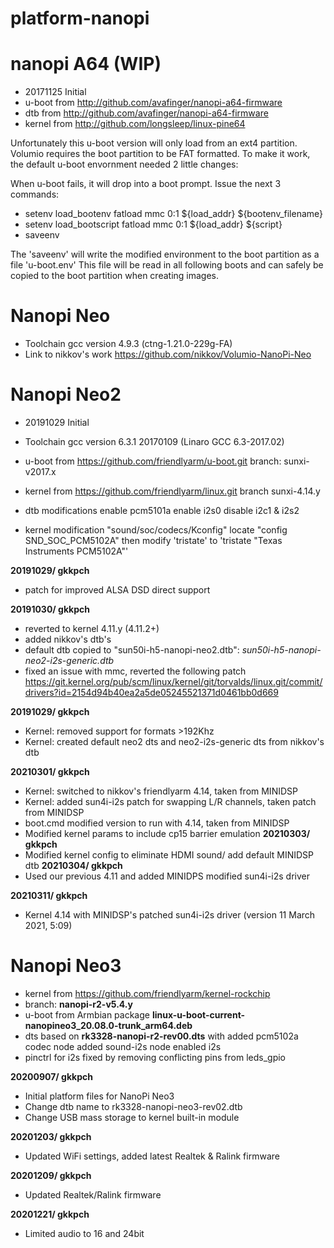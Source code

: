 # platform-nanopi

nanopi A64 (WIP)
================

- 20171125 Initial
- u-boot from http://github.com/avafinger/nanopi-a64-firmware
- dtb from http://github.com/avafinger/nanopi-a64-firmware
- kernel from http://github.com/longsleep/linux-pine64

Unfortunately this u-boot version will only load from an ext4 partition.
Volumio requires the boot partition to be FAT formatted.
To make it work, the default u-boot envornment needed 2 little changes:

When u-boot fails, it will drop into a boot prompt.
Issue the next 3 commands:

- setenv load_bootenv fatload mmc 0:1 ${load_addr} ${bootenv_filename}
- setenv load_bootscript fatload mmc 0:1 ${load_addr} ${script}
- saveenv

The 'saveenv' will write the modified environment to the boot partition as a file 'u-boot.env'
This file will be read in all following boots and can safely be copied to the boot partition when creating images.

Nanopi Neo
=================
- Toolchain gcc version 4.9.3 (ctng-1.21.0-229g-FA)
- Link to nikkov's work
https://github.com/nikkov/Volumio-NanoPi-Neo


Nanopi Neo2
=================

- 20191029 Initial

- Toolchain gcc version 6.3.1 20170109 (Linaro GCC 6.3-2017.02)
- u-boot from https://github.com/friendlyarm/u-boot.git
branch: sunxi-v2017.x
- kernel from https://github.com/friendlyarm/linux.git
branch sunxi-4.14.y
- dtb modifications
enable pcm5101a
enable i2s0
disable i2c1 & i2s2
- kernel modification "sound/soc/codecs/Kconfig"
locate "config SND_SOC_PCM5102A"
then modify 'tristate' to 'tristate "Texas Instruments PCM5102A"'

**20191029/ gkkpch**

- patch for improved ALSA DSD direct support

**20191030/ gkkpch**

- reverted to kernel 4.11.y (4.11.2+)
- added nikkov's dtb's
- default dtb copied to "sun50i-h5-nanopi-neo2.dtb":
  *sun50i-h5-nanopi-neo2-i2s-generic.dtb*
- fixed an issue with mmc, reverted the following patch
https://git.kernel.org/pub/scm/linux/kernel/git/torvalds/linux.git/commit/drivers?id=2154d94b40ea2a5de05245521371d0461bb0d669

**20191029/ gkkpch**
- Kernel: removed support for formats >192Khz
- Kernel: created default neo2 dts and neo2-i2s-generic dts from nikkov's dtb

**20210301/ gkkpch**
- Kernel: switched to nikkov's friendlyarm 4.14, taken from MINIDSP
- Kernel: added sun4i-i2s patch for swapping L/R channels, taken patch from MINIDSP
- boot.cmd modified version to run with 4.14, taken from MINIDSP
- Modified kernel params to include cp15 barrier emulation
**20210303/ gkkpch**
- Modified kernel config to eliminate HDMI sound/ add default MINIDSP dtb
**20210304/ gkkpch**
- Used our previous 4.11 and added MINIDPS modified sun4i-i2s driver

**20210311/ gkkpch**
- Kernel 4.14 with MINIDSP's patched sun4i-i2s driver (version 11 March 2021, 5:09)

Nanopi Neo3
=================

- kernel from https://github.com/friendlyarm/kernel-rockchip
- branch: **nanopi-r2-v5.4.y**
- u-boot from Armbian package **linux-u-boot-current-nanopineo3_20.08.0-trunk_arm64.deb**
- dts based on **rk3328-nanopi-r2-rev00.dts** with
   added pcm5102a codec node
   added sound-i2s node
   enabled i2s
- pinctrl for i2s fixed by removing conflicting pins from leds_gpio

 **20200907/ gkkpch**
 - Initial platform files for NanoPi Neo3
 - Change dtb name to rk3328-nanopi-neo3-rev02.dtb
 - Change USB mass storage to kernel built-in module

 **20201203/ gkkpch**
 - Updated WiFi settings, added latest Realtek & Ralink firmware

**20201209/ gkkpch**
- Updated Realtek/Ralink firmware

**20201221/ gkkpch**
- Limited audio to 16 and 24bit











